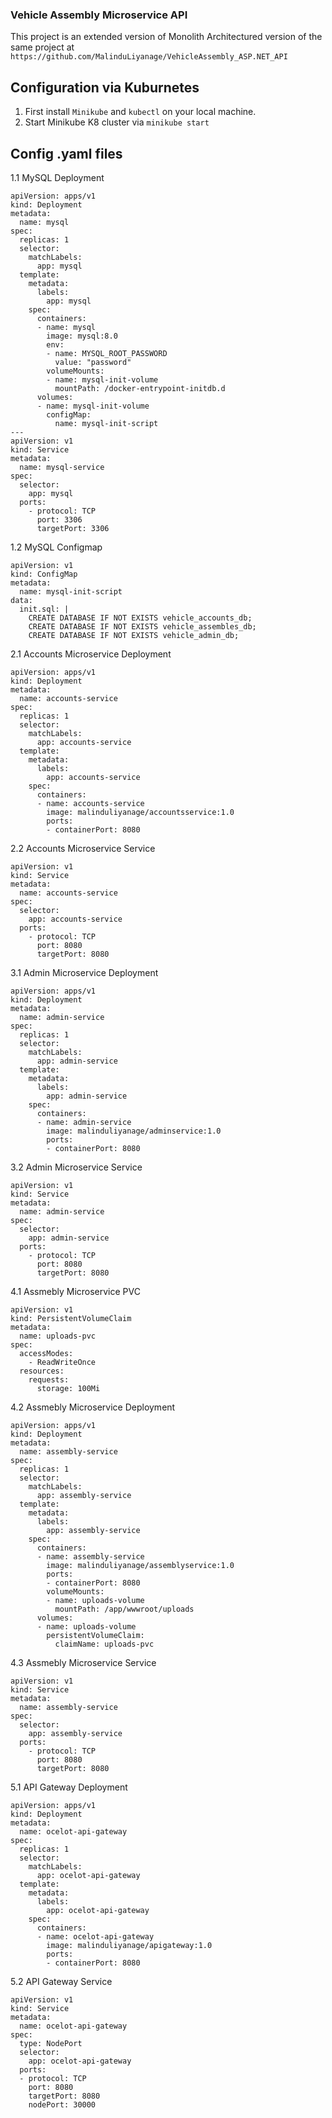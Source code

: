 ### Vehicle Assembly Microservice API

This project is an extended version of Monolith Architectured version of the same project at ```https://github.com/MalinduLiyanage/VehicleAssembly_ASP.NET_API```

## Configuration via Kuburnetes
1. First install ```Minikube``` and ```kubectl``` on your local machine.
2. Start Minikube K8 cluster via ```minikube start```

## Config .yaml files

1.1 MySQL Deployment
```
apiVersion: apps/v1
kind: Deployment
metadata:
  name: mysql
spec:
  replicas: 1
  selector:
    matchLabels:
      app: mysql
  template:
    metadata:
      labels:
        app: mysql
    spec:
      containers:
      - name: mysql
        image: mysql:8.0
        env:
        - name: MYSQL_ROOT_PASSWORD
          value: "password"
        volumeMounts:
        - name: mysql-init-volume
          mountPath: /docker-entrypoint-initdb.d
      volumes:
      - name: mysql-init-volume
        configMap:
          name: mysql-init-script
---
apiVersion: v1
kind: Service
metadata:
  name: mysql-service
spec:
  selector:
    app: mysql
  ports:
    - protocol: TCP
      port: 3306
      targetPort: 3306
```

1.2 MySQL Configmap
```
apiVersion: v1
kind: ConfigMap
metadata:
  name: mysql-init-script
data:
  init.sql: |
    CREATE DATABASE IF NOT EXISTS vehicle_accounts_db;
    CREATE DATABASE IF NOT EXISTS vehicle_assembles_db;
    CREATE DATABASE IF NOT EXISTS vehicle_admin_db;
```

2.1 Accounts Microservice Deployment
```
apiVersion: apps/v1
kind: Deployment
metadata:
  name: accounts-service
spec:
  replicas: 1
  selector:
    matchLabels:
      app: accounts-service
  template:
    metadata:
      labels:
        app: accounts-service
    spec:
      containers:
      - name: accounts-service
        image: malinduliyanage/accountsservice:1.0
        ports:
        - containerPort: 8080
```

2.2 Accounts Microservice Service
```
apiVersion: v1
kind: Service
metadata:
  name: accounts-service
spec:
  selector:
    app: accounts-service
  ports:
    - protocol: TCP
      port: 8080
      targetPort: 8080
```

3.1 Admin Microservice Deployment
```
apiVersion: apps/v1
kind: Deployment
metadata:
  name: admin-service
spec:
  replicas: 1
  selector:
    matchLabels:
      app: admin-service
  template:
    metadata:
      labels:
        app: admin-service
    spec:
      containers:
      - name: admin-service
        image: malinduliyanage/adminservice:1.0
        ports:
        - containerPort: 8080
```

3.2 Admin Microservice Service
```
apiVersion: v1
kind: Service
metadata:
  name: admin-service
spec:
  selector:
    app: admin-service
  ports:
    - protocol: TCP
      port: 8080
      targetPort: 8080
```

4.1 Assmebly Microservice PVC
```
apiVersion: v1
kind: PersistentVolumeClaim
metadata:
  name: uploads-pvc
spec:
  accessModes:
    - ReadWriteOnce
  resources:
    requests:
      storage: 100Mi
```

4.2 Assmebly Microservice Deployment
```
apiVersion: apps/v1
kind: Deployment
metadata:
  name: assembly-service
spec:
  replicas: 1
  selector:
    matchLabels:
      app: assembly-service
  template:
    metadata:
      labels:
        app: assembly-service
    spec:
      containers:
      - name: assembly-service
        image: malinduliyanage/assemblyservice:1.0
        ports:
        - containerPort: 8080
        volumeMounts:
        - name: uploads-volume
          mountPath: /app/wwwroot/uploads
      volumes:
      - name: uploads-volume
        persistentVolumeClaim:
          claimName: uploads-pvc
```

4.3 Assmebly Microservice Service
```
apiVersion: v1
kind: Service
metadata:
  name: assembly-service
spec:
  selector:
    app: assembly-service
  ports:
    - protocol: TCP
      port: 8080
      targetPort: 8080
```

5.1 API Gateway Deployment
```
apiVersion: apps/v1
kind: Deployment
metadata:
  name: ocelot-api-gateway
spec:
  replicas: 1
  selector:
    matchLabels:
      app: ocelot-api-gateway
  template:
    metadata:
      labels:
        app: ocelot-api-gateway
    spec:
      containers:
      - name: ocelot-api-gateway
        image: malinduliyanage/apigateway:1.0
        ports:
        - containerPort: 8080
```
5.2 API Gateway Service
```
apiVersion: v1
kind: Service
metadata:
  name: ocelot-api-gateway
spec:
  type: NodePort
  selector:
    app: ocelot-api-gateway
  ports:
  - protocol: TCP
    port: 8080
    targetPort: 8080
    nodePort: 30000 
```
